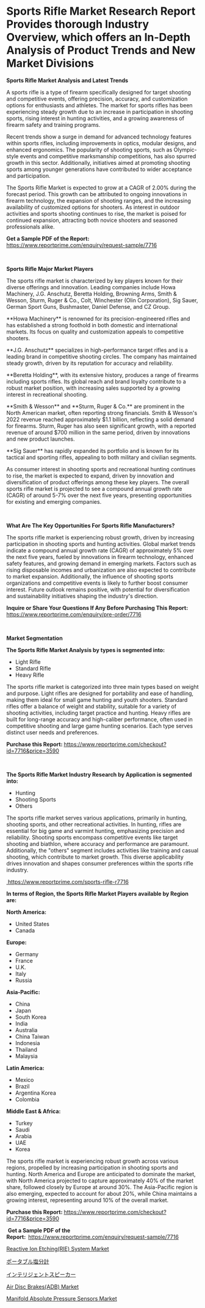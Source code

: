 <p><h1>Sports Rifle Market Research Report Provides thorough Industry Overview, which offers an In-Depth Analysis of Product Trends and New Market Divisions</h1></p><p><strong>Sports Rifle Market Analysis and Latest Trends</strong></p>
<p><p>A sports rifle is a type of firearm specifically designed for target shooting and competitive events, offering precision, accuracy, and customization options for enthusiasts and athletes. The market for sports rifles has been experiencing steady growth due to an increase in participation in shooting sports, rising interest in hunting activities, and a growing awareness of firearm safety and training programs.</p><p>Recent trends show a surge in demand for advanced technology features within sports rifles, including improvements in optics, modular designs, and enhanced ergonomics. The popularity of shooting sports, such as Olympic-style events and competitive marksmanship competitions, has also spurred growth in this sector. Additionally, initiatives aimed at promoting shooting sports among younger generations have contributed to wider acceptance and participation.</p><p>The Sports Rifle Market is expected to grow at a CAGR of 2.00% during the forecast period. This growth can be attributed to ongoing innovations in firearm technology, the expansion of shooting ranges, and the increasing availability of customized options for shooters. As interest in outdoor activities and sports shooting continues to rise, the market is poised for continued expansion, attracting both novice shooters and seasoned professionals alike.</p></p>
<p><strong>Get a Sample PDF of the Report:&nbsp;</strong> <a href="https://www.reportprime.com/enquiry/request-sample/7716">https://www.reportprime.com/enquiry/request-sample/7716</a></p>
<p>&nbsp;</p>
<p><strong>Sports Rifle Major Market Players</strong></p>
<p><p>The sports rifle market is characterized by key players known for their diverse offerings and innovation. Leading companies include Howa Machinery, J.G. Anschutz, Beretta Holding, Browning Arms, Smith & Wesson, Sturm, Ruger & Co., Colt, Winchester (Olin Corporation), Sig Sauer, German Sport Guns, Bushmaster, Daniel Defense, and CZ Group.</p><p>**Howa Machinery** is renowned for its precision-engineered rifles and has established a strong foothold in both domestic and international markets. Its focus on quality and customization appeals to competitive shooters. </p><p>**J.G. Anschutz** specializes in high-performance target rifles and is a leading brand in competitive shooting circles. The company has maintained steady growth, driven by its reputation for accuracy and reliability.</p><p>**Beretta Holding**, with its extensive history, produces a range of firearms including sports rifles. Its global reach and brand loyalty contribute to a robust market position, with increasing sales supported by a growing interest in recreational shooting.</p><p>**Smith & Wesson** and **Sturm, Ruger & Co.** are prominent in the North American market, often reporting strong financials. Smith & Wesson's 2022 revenue reached approximately $1.1 billion, reflecting a solid demand for firearms. Sturm, Ruger has also seen significant growth, with a reported revenue of around $700 million in the same period, driven by innovations and new product launches.</p><p>**Sig Sauer** has rapidly expanded its portfolio and is known for its tactical and sporting rifles, appealing to both military and civilian segments. </p><p>As consumer interest in shooting sports and recreational hunting continues to rise, the market is expected to expand, driven by innovation and diversification of product offerings among these key players. The overall sports rifle market is projected to see a compound annual growth rate (CAGR) of around 5-7% over the next five years, presenting opportunities for existing and emerging companies.</p></p>
<p>&nbsp;</p>
<p><strong>What Are The Key Opportunities For Sports Rifle Manufacturers?</strong></p>
<p><p>The sports rifle market is experiencing robust growth, driven by increasing participation in shooting sports and hunting activities. Global market trends indicate a compound annual growth rate (CAGR) of approximately 5% over the next five years, fueled by innovations in firearm technology, enhanced safety features, and growing demand in emerging markets. Factors such as rising disposable incomes and urbanization are also expected to contribute to market expansion. Additionally, the influence of shooting sports organizations and competitive events is likely to further boost consumer interest. Future outlook remains positive, with potential for diversification and sustainability initiatives shaping the industry's direction.</p></p>
<p><strong>Inquire or Share Your Questions If Any Before Purchasing This Report:</strong> <a href="https://www.reportprime.com/enquiry/pre-order/7716">https://www.reportprime.com/enquiry/pre-order/7716</a></p>
<p>&nbsp;</p>
<p><strong>Market Segmentation</strong></p>
<p><strong>The Sports Rifle Market Analysis by types is segmented into:</strong></p>
<p><ul><li>Light Rifle</li><li>Standard Rifle</li><li>Heavy Rifle</li></ul></p>
<p><p>The sports rifle market is categorized into three main types based on weight and purpose. Light rifles are designed for portability and ease of handling, making them ideal for small game hunting and youth shooters. Standard rifles offer a balance of weight and stability, suitable for a variety of shooting activities, including target practice and hunting. Heavy rifles are built for long-range accuracy and high-caliber performance, often used in competitive shooting and large game hunting scenarios. Each type serves distinct user needs and preferences.</p></p>
<p><strong>Purchase this Report:&nbsp;</strong><a href="https://www.reportprime.com/checkout?id=7716&price=3590">https://www.reportprime.com/checkout?id=7716&price=3590</a></p>
<p>&nbsp;</p>
<p><strong>The Sports Rifle Market Industry Research by Application is segmented into:</strong></p>
<p><ul><li>Hunting</li><li>Shooting Sports</li><li>Others</li></ul></p>
<p><p>The sports rifle market serves various applications, primarily in hunting, shooting sports, and other recreational activities. In hunting, rifles are essential for big game and varmint hunting, emphasizing precision and reliability. Shooting sports encompass competitive events like target shooting and biathlon, where accuracy and performance are paramount. Additionally, the "others" segment includes activities like training and casual shooting, which contribute to market growth. This diverse applicability drives innovation and shapes consumer preferences within the sports rifle industry.</p></p>
<p><a href="https://www.reportprime.com/sports-rifle-r7716">&nbsp;https://www.reportprime.com/sports-rifle-r7716</a></p>
<p><strong>In terms of Region, the Sports Rifle Market Players available by Region are:</strong></p>
<p>
    <p> <strong> North America: </strong>
        <ul>
            <li>United States</li>
            <li>Canada</li>
        </ul>
        </p> 
    <p> <strong> Europe: </strong>
        <ul>
            <li>Germany</li>
            <li>France</li>
            <li>U.K.</li>
            <li>Italy</li>
            <li>Russia</li>
        </ul>
        </p> 
    <p> <strong> Asia-Pacific: </strong>
        <ul>
            <li>China</li>
            <li>Japan</li>
            <li>South Korea</li>
            <li>India</li>
            <li>Australia</li>
            <li>China Taiwan</li>
            <li>Indonesia</li>
            <li>Thailand</li>
            <li>Malaysia</li>
        </ul>
        </p> 
    <p> <strong> Latin America: </strong>
        <ul>
            <li>Mexico</li>
            <li>Brazil</li>
            <li>Argentina Korea</li>
            <li>Colombia</li>
        </ul>
        </p> 
    <p> <strong> Middle East & Africa: </strong>
        <ul>
            <li>Turkey</li>
            <li>Saudi</li>
            <li>Arabia</li>
            <li>UAE</li>
            <li>Korea</li>
        </ul>
    </p>
    </p>
<p><p>The sports rifle market is experiencing robust growth across various regions, propelled by increasing participation in shooting sports and hunting. North America and Europe are anticipated to dominate the market, with North America projected to capture approximately 40% of the market share, followed closely by Europe at around 30%. The Asia-Pacific region is also emerging, expected to account for about 20%, while China maintains a growing interest, representing around 10% of the overall market.</p></p>
<p><strong>Purchase this Report: </strong><a href="https://www.reportprime.com/checkout?id=7716&price=3590">https://www.reportprime.com/checkout?id=7716&price=3590</a></p>
<p>&nbsp;<strong>Get a Sample PDF of the Report:&nbsp;&nbsp;</strong><a href="https://www.reportprime.com/enquiry/request-sample/7716">https://www.reportprime.com/enquiry/request-sample/7716</a></p>
<p><strong></strong></p>
<p><p><a href="https://medium.com/@garthstehriii/driving-factors-behind-the-reactive-ion-etching-rie-system-market-trends-applications-and-6b4d191618d3">Reactive Ion Etching(RIE) System Market</a></p><p><a href="https://medium.com/@evekerluke2023/portable-salt-meter-market-%E3%81%AE%E3%82%B0%E3%83%AD%E3%83%BC%E3%83%90%E3%83%AB%E5%B8%82%E5%A0%B4%E6%A6%82%E8%A6%81%E3%81%AF-%E4%B8%96%E7%95%8C%E3%81%8A%E3%82%88%E3%81%B3%E4%B8%BB%E8%A6%81%E5%B8%82%E5%A0%B4%E3%81%AB%E3%81%8A%E3%81%91%E3%82%8B%E6%A5%AD%E7%95%8C%E3%81%AB%E5%BD%B1%E9%9F%BF%E3%82%92%E4%B8%8E%E3%81%88%E3%82%8B%E4%B8%BB%E8%A6%81%E3%81%AA%E3%83%88%E3%83%AC%E3%83%B3%E3%83%89%E3%81%AB%E3%81%A4%E3%81%84%E3%81%A6-%E7%8B%AC%E8%87%AA%E3%81%AE%E8%A6%96%E7%82%B9%E3%82%92%E6%8F%90%E4%BE%9B%E3%81%97%E3%81%BE%E3%81%99-7cf8f1b97988">ポータブル塩分計</a></p><p><a href="https://medium.com/@evekerluke2023/%E3%82%A4%E3%83%B3%E3%83%86%E3%83%AA%E3%82%B8%E3%82%A7%E3%83%B3%E3%83%88%E3%82%B9%E3%83%94%E3%83%BC%E3%82%AB%E3%83%BC%E5%B8%82%E5%A0%B4%E3%81%AE%E5%B1%95%E6%9C%9B-%E5%AE%8C%E5%85%A8%E3%81%AA%E6%A5%AD%E7%95%8C%E5%88%86%E6%9E%90-2024%E5%B9%B4%E3%81%8B%E3%82%892031%E5%B9%B4%E3%81%BE%E3%81%A7-b457eb233a74">インテリジェントスピーカー</a></p><p><a href="https://issuu.com/reportprime-2/docs/air-disc-brakesadb-market-size-2030_fe2572b1cc4dc3">Air Disc Brakes(ADB) Market</a></p><p><a href="https://www.linkedin.com/pulse/navigating-global-manifold-absolute-pressure-sensors-market-noo2e?trackingId=t3Y7FyFLTGqZ%2Fb5W55lfKg%3D%3D">Manifold Absolute Pressure Sensors Market</a></p></p>